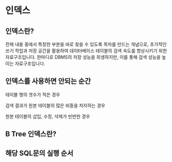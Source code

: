 # 인덱스

## 인덱스란?

전체 내용 중에서 특정한 부분을 바로 찾을 수 있도록 목차를 만드는 개념으로, 추가적인 쓰기 작업과 저장 공간을 활용하여 데이터베이스 테이블의 검색 속도를 향상시키기 위한 자료구조입니다. 한마디로 DBMS의 저장 성능을 희생하지만, 이를 통해 검색 성능을 높이는 자료구조입니다.

## 인덱스를 사용하면 안되는 순간

테이블 행의 갯수가 적은 경우

검색 결과가 원본 테이블의 많은 비중을 차지하는 경우

원본 테이블의 삽입, 수정, 삭제가 빈번한 경우

## B Tree 인덱스란?

## 해당 SQL문의 실행 순서

